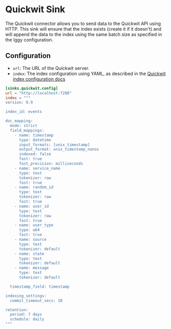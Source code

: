 # Quickwit Sink

The Quickwit connector allows you to send data to the Quickwit API using HTTP. This sink will ensure that the index exists (create it if it doesn't) and will append the data to the index using the same batch size as specified in the Iggy configuration.

## Configuration

- `url`: The URL of the Quickwit server.
- `index`: The index configuration using YAML, as described in the [Quickwit index configuration docs](https://quickwit.io/docs/configuration/index-config)

```toml
[sinks.quickwit.config]
url = "http://localhost:7280"
index = """
version: 0.9

index_id: events

doc_mapping:
  mode: strict
  field_mappings:
    - name: timestamp
      type: datetime
      input_formats: [unix_timestamp]
      output_format: unix_timestamp_nanos
      indexed: false
      fast: true
      fast_precision: milliseconds
    - name: service_name
      type: text
      tokenizer: raw
      fast: true
    - name: random_id
      type: text
      tokenizer: raw
      fast: true
    - name: user_id
      type: text
      tokenizer: raw
      fast: true
    - name: user_type
      type: u64
      fast: true
    - name: source
      type: text
      tokenizer: default
    - name: state
      type: text
      tokenizer: default
    - name: message
      type: text
      tokenizer: default

  timestamp_field: timestamp

indexing_settings:
  commit_timeout_secs: 10

retention:
  period: 7 days
  schedule: daily
"""
```
